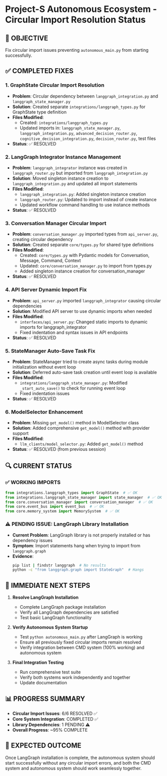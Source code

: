 # Project-S Autonomous Ecosystem - Circular Import Resolution Status

## 🎯 OBJECTIVE
Fix circular import issues preventing `autonomous_main.py` from starting successfully.

## ✅ COMPLETED FIXES

### 1. **GraphState Circular Import Resolution**
- **Problem**: Circular dependency between `langgraph_integration.py` and `langgraph_state_manager.py`
- **Solution**: Created separate `integrations/langgraph_types.py` for GraphState type definition
- **Files Modified**:
  - Created: `integrations/langgraph_types.py`
  - Updated imports in: `langgraph_state_manager.py`, `langgraph_integration.py`, `advanced_decision_router.py`, `cognitive_decision_integration.py`, `decision_router.py`, test files
- **Status**: ✅ RESOLVED

### 2. **LangGraph Integrator Instance Management**
- **Problem**: `langgraph_integrator` instance was created in `langgraph_router.py` but imported from `langgraph_integration.py`
- **Solution**: Moved singleton instance creation to `langgraph_integration.py` and updated all import statements
- **Files Modified**:
  - `langgraph_integration.py`: Added singleton instance creation
  - `langgraph_router.py`: Updated to import instead of create instance
  - Updated workflow command handling to use instance methods
- **Status**: ✅ RESOLVED

### 3. **Conversation Manager Circular Import**
- **Problem**: `conversation_manager.py` imported types from `api_server.py`, creating circular dependency
- **Solution**: Created separate `core/types.py` for shared type definitions
- **Files Modified**:
  - Created: `core/types.py` with Pydantic models for Conversation, Message, Command, Context
  - Updated: `core/conversation_manager.py` to import from types.py
  - Added singleton instance creation for conversation_manager
- **Status**: ✅ RESOLVED

### 4. **API Server Dynamic Import Fix**
- **Problem**: `api_server.py` imported `langgraph_integrator` causing circular dependencies
- **Solution**: Modified API server to use dynamic imports when needed
- **Files Modified**:
  - `interfaces/api_server.py`: Changed static imports to dynamic imports for langgraph_integrator
  - Fixed indentation and syntax issues in API endpoints
- **Status**: ✅ RESOLVED

### 5. **StateManager Auto-Save Task Fix**
- **Problem**: StateManager tried to create async tasks during module initialization without event loop
- **Solution**: Deferred auto-save task creation until event loop is available
- **Files Modified**:
  - `integrations/langgraph_state_manager.py`: Modified `_start_auto_save()` to check for running event loop
  - Fixed indentation issues
- **Status**: ✅ RESOLVED

### 6. **ModelSelector Enhancement**
- **Problem**: Missing `get_model()` method in ModelSelector class
- **Solution**: Added comprehensive `get_model()` method with provider support
- **Files Modified**:
  - `llm_clients/model_selector.py`: Added `get_model()` method
- **Status**: ✅ RESOLVED (from previous session)

## 🔍 CURRENT STATUS

### ✅ WORKING IMPORTS
```python
from integrations.langgraph_types import GraphState  # ✅ OK
from integrations.langgraph_state_manager import state_manager  # ✅ OK 
from core.conversation_manager import conversation_manager  # ✅ OK
from core.event_bus import event_bus  # ✅ OK
from core.memory_system import MemorySystem  # ✅ OK
```

### ⚠️ PENDING ISSUE: LangGraph Library Installation
- **Current Problem**: LangGraph library is not properly installed or has dependency issues
- **Symptom**: Import statements hang when trying to import from `langgraph.graph`
- **Evidence**: 
  ```bash
  pip list | findstr langgraph  # No results
  python -c "from langgraph.graph import StateGraph"  # Hangs
  ```

## 🚧 IMMEDIATE NEXT STEPS

1. **Resolve LangGraph Installation**
   - Complete LangGraph package installation
   - Verify all LangGraph dependencies are satisfied
   - Test basic LangGraph functionality

2. **Verify Autonomous System Startup**
   - Test `python autonomous_main.py` after LangGraph is working
   - Ensure all previously fixed circular imports remain resolved
   - Verify integration between CMD system (100% working) and autonomous system

3. **Final Integration Testing**
   - Run comprehensive test suite
   - Verify both systems work independently and together
   - Update documentation

## 📊 PROGRESS SUMMARY
- **Circular Import Issues**: 6/6 RESOLVED ✅
- **Core System Integration**: COMPLETED ✅  
- **Library Dependencies**: 1 PENDING ⚠️
- **Overall Progress**: ~95% COMPLETE

## 🎯 EXPECTED OUTCOME
Once LangGraph installation is complete, the autonomous system should start successfully without any circular import errors, and both the CMD system and autonomous system should work seamlessly together.
